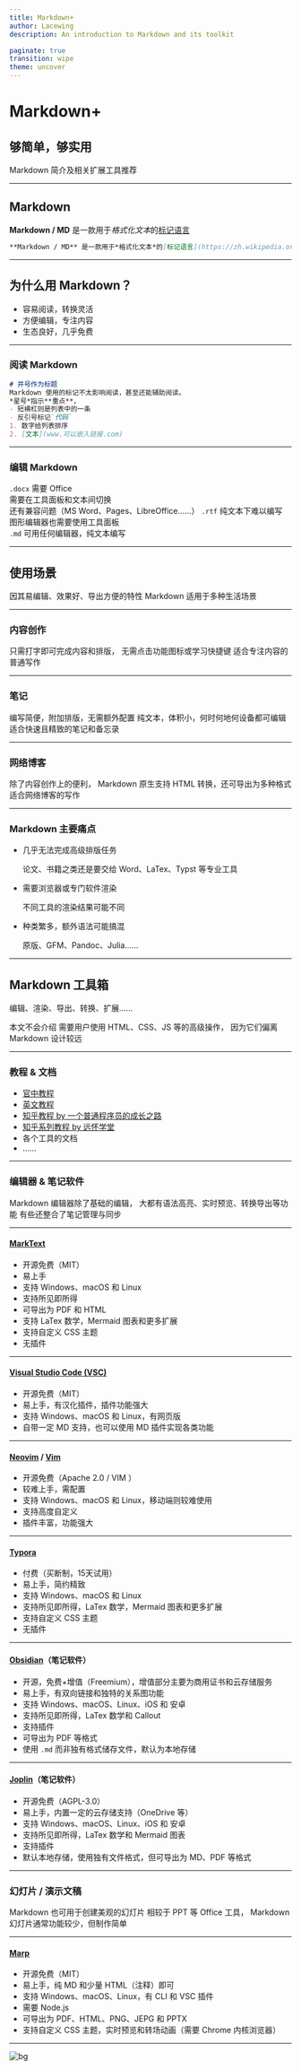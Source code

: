 ```yaml
---
title: Markdown+
author: Lacewing
description: An introduction to Markdown and its toolkit

paginate: true
transition: wipe
theme: uncover
---
```

<!-- _paginate: false -->

# Markdown+

## 够简单，够实用

Markdown 简介及相关扩展工具推荐

---

## Markdown

**Markdown / MD** 是一款用于*格式化文本*的[标记语言](https://zh.wikipedia.org/wiki/置标语言)

```md
**Markdown / MD** 是一款用于*格式化文本*的[标记语言](https://zh.wikipedia.org/wiki/置标语言)
```

---

## 为什么用 Markdown？

- 容易阅读，转换灵活
- 方便编辑，专注内容
- 生态良好，几乎免费

---

### 阅读 Markdown

```md
# 井号作为标题
Markdown 使用的标记不太影响阅读，甚至还能辅助阅读。  
*星号*指示**重点**，
- 短横杠则是列表中的一条
- 反引号标记`代码`
1. 数字给列表排序
2. [文本](www.可以嵌入链接.com)
```

---

### 编辑 Markdown

`.docx` 需要 Office  
需要在工具面板和文本间切换  
还有兼容问题（MS Word、Pages、LibreOffice……）
`.rtf` 纯文本下难以编写
图形编辑器也需要使用工具面板  
`.md` 可用任何编辑器，纯文本编写

---

## 使用场景

因其易编辑、效果好、导出方便的特性
Markdown 适用于多种生活场景

---

### 内容创作

只需打字即可完成内容和排版，
无需点击功能图标或学习快捷键
适合专注内容的普通写作

---

### 笔记

编写简便，附加排版，无需额外配置
纯文本，体积小，何时何地何设备都可编辑
适合快速且精致的笔记和备忘录

---

### 网络博客

除了内容创作上的便利，
Markdown 原生支持 HTML 转换，还可导出为多种格式
适合网络博客的写作

---

### Markdown 主要痛点

- 几乎无法完成高级排版任务

    论文、书籍之类还是要交给
    Word、LaTex、Typst 等专业工具

- 需要浏览器或专门软件渲染

    不同工具的渲染结果可能不同

- 种类繁多，额外语法可能搞混

    原版、GFM、Pandoc、Julia……

---

## Markdown 工具箱

编辑、渲染、导出、转换、扩展……

本文不会介绍
需要用户使用 HTML、CSS、JS 等的高级操作，
因为它们偏离 Markdown 设计较远

---

### 教程 & 文档

- [官中教程](https://markdown.com.cn)
- [英文教程](https://www.markdownguide.org)
- [知乎教程 by 一个普通程序员的成长之路](https://zhuanlan.zhihu.com/p/261016461)
- [知乎系列教程 by 远怀学堂](https://zhuanlan.zhihu.com/p/110205321)
- 各个工具的文档
- ……

---

### 编辑器 & 笔记软件

Markdown 编辑器除了基础的编辑，
大都有语法高亮、实时预览、转换导出等功能
有些还整合了笔记管理与同步

---

#### [MarkText](https://github.com/marktext/marktext/blob/develop/docs/i18n/zh_cn.md#readme)

- 开源免费（MIT）
- 易上手
- 支持 Windows、macOS 和 Linux
- 支持所见即所得
- 可导出为 PDF 和 HTML
- 支持 LaTex 数学，Mermaid 图表和更多扩展
- 支持自定义 CSS 主题
- 无插件

---

#### [Visual Studio Code (VSC)](https://code.visualstudio.com/download)

- 开源免费（MIT）
- 易上手，有汉化插件，插件功能强大
- 支持 Windows、macOS 和 Linux，有网页版
- 自带一定 MD 支持，也可以使用 MD 插件实现各类功能

---

#### [Neovim](https://github.com/neovim/neovim) / [Vim](https://github.com/vim/vim)

- 开源免费（Apache 2.0 / VIM ）
- 较难上手，需配置
- 支持 Windows、macOS 和 Linux，移动端则较难使用
- 支持高度自定义
- 插件丰富，功能强大

---

#### [Typora](https://typora.io)

- 付费（买断制，15天试用）
- 易上手，简约精致
- 支持 Windows、macOS 和 Linux
- 支持所见即所得，LaTex 数学，Mermaid 图表和更多扩展
- 支持自定义 CSS 主题
- 无插件

---

#### [Obsidian](https://obsidian.md)（笔记软件）

- 开源，免费+增值（Freemium），增值部分主要为商用证书和云存储服务
- 易上手，有双向链接和独特的关系图功能
- 支持 Windows、macOS、Linux、iOS 和 安卓
- 支持所见即所得，LaTex 数学和 Callout
- 支持插件
- 可导出为 PDF 等格式
- 使用 `.md` 而非独有格式储存文件，默认为本地存储

---

#### [Joplin](https://joplinapp.org/cn/)（笔记软件）

- 开源免费（AGPL-3.0）
- 易上手，内置一定的云存储支持（OneDrive 等）
- 支持 Windows、macOS、Linux、iOS 和 安卓
- 支持所见即所得，LaTex 数学和 Mermaid 图表
- 支持插件
- 默认本地存储，使用独有文件格式，但可导出为 MD、PDF 等格式

---

### 幻灯片 / 演示文稿

Markdown 也可用于创建美观的幻灯片
相较于 PPT 等 Office 工具，
Markdown 幻灯片通常功能较少，但制作简单

---

#### [Marp](https://marp.app)

- 开源免费（MIT）
- 易上手，纯 MD 和少量 HTML（注释）即可
- 支持 Windows、macOS、Linux，有 CLI 和 VSC 插件
- 需要 Node.js
- 可导出为 PDF、HTML、PNG、JEPG 和 PPTX
- 支持自定义 CSS 主题，实时预览和转场动画（需要 Chrome 内核浏览器）

---

![bg](assets/marp-ah.gif)

